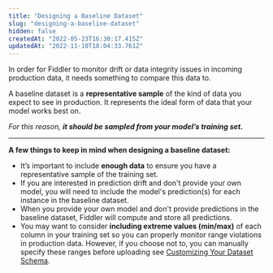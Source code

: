 ```yaml
---
title: "Designing a Baseline Dataset"
slug: "designing-a-baseline-dataset"
hidden: false
createdAt: "2022-05-23T16:30:17.415Z"
updatedAt: "2022-11-10T18:04:33.761Z"
---
```

In order for Fiddler to monitor drift or data integrity issues in incoming production data, it needs something to compare this data to.

A baseline dataset is a **representative sample** of the kind of data you expect to see in production. It represents the ideal form of data that your model works best on.

*For this reason,* ***it should be sampled from your model’s training set.***

***

**A few things to keep in mind when designing a baseline dataset:**

* It’s important to include **enough data** to ensure you have a representative sample of the training set.
* If you are interested in prediction drift and don't provide your own model, you will need to include the model's prediction(s) for each instance in the baseline dataset.
* When you provide your own model and don't provide predictions in the baseline dataset, Fiddler will compute and store all predictions.
* You may want to consider **including extreme values (min/max)** of each column in your training set so you can properly monitor range violations in production data. However, if you choose not to, you can manually specify these ranges before uploading see [Customizing Your Dataset Schema](doc:customizing-your-dataset-schema).